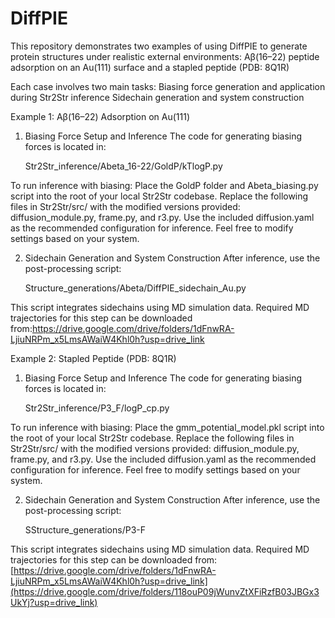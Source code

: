 # DiffPIE
This repository demonstrates two examples of using DiffPIE to generate protein structures under realistic external environments: Aβ(16–22) peptide adsorption on an Au(111) surface and a stapled peptide (PDB: 8Q1R)

Each case involves two main tasks:
Biasing force generation and application during Str2Str inference
Sidechain generation and system construction

Example 1: Aβ(16–22) Adsorption on Au(111)
1. Biasing Force Setup and Inference
The code for generating biasing forces is located in:

    Str2Str_inference/Abeta_16-22/GoldP/kTlogP.py

To run inference with biasing: Place the GoldP folder and Abeta_biasing.py script into the root of your local Str2Str codebase. Replace the following files in Str2Str/src/ with the modified versions provided: diffusion_module.py, frame.py, and r3.py. Use the included diffusion.yaml as the recommended configuration for inference. Feel free to modify settings based on your system.

2. Sidechain Generation and System Construction
After inference, use the post-processing script:

    Structure_generations/Abeta/DiffPIE_sidechain_Au.py

This script integrates sidechains using MD simulation data. Required MD trajectories for this step can be downloaded from:[https://drive.google.com/drive/folders/1dFnwRA-LjiuNRPm_x5LmsAWaiW4Khl0h?usp=drive_link
](https://drive.google.com/drive/folders/1nnBrfQ27QTpYfI27mRsjAwOfXVl-vZak?usp=drive_link)

Example 2: Stapled Peptide (PDB: 8Q1R)
1. Biasing Force Setup and Inference
The code for generating biasing forces is located in:

    Str2Str_inference/P3_F/logP_cp.py
   
To run inference with biasing: Place the gmm_potential_model.pkl script into the root of your local Str2Str codebase. Replace the following files in Str2Str/src/ with the modified versions provided: diffusion_module.py, frame.py, and r3.py. Use the included diffusion.yaml as the recommended configuration for inference. Feel free to modify settings based on your system.


2. Sidechain Generation and System Construction
After inference, use the post-processing script:

    SStructure_generations/P3-F

This script integrates sidechains using MD simulation data. Required MD trajectories for this step can be downloaded from:[https://drive.google.com/drive/folders/1dFnwRA-LjiuNRPm_x5LmsAWaiW4Khl0h?usp=drive_link](https://drive.google.com/drive/folders/118ouP09jWunvZtXFiRzfB03JBGx3UkYj?usp=drive_link)

